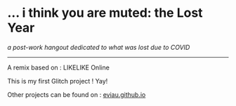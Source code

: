 # ... i think you are muted: the Lost Year

*a post-work hangout dedicated to what was lost due to COVID*

-----
A remix based on : LIKELIKE Online

This is my first Glitch project ! Yay!

Other projects can be found on : <a href="https://eviau.github.io" target="_blank">eviau.github.io</a>

